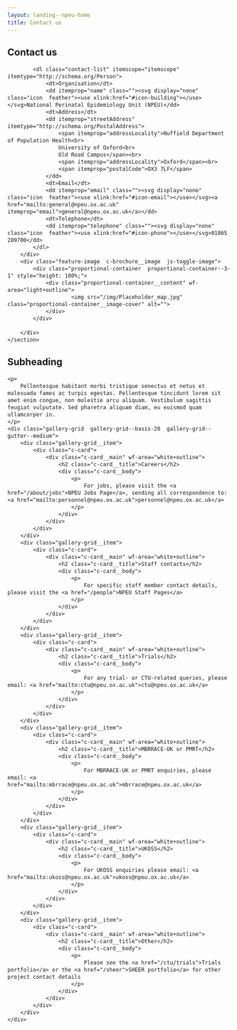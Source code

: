 ```yaml
---
layout: landing--npeu-home
title: Contact us
---
```


<div wf-area="white+outline">
    <section class="c-brochure" id="npeu-team">
        <div class="text-content  c-brochure__body">
            <h1>
                Contact us
            </h1>

            <dl class="contact-list" itemscope="itemscope" itemtype="http://schema.org/Person">
                <dt>Organisation</dt>
                <dd itemprop="name" class=""><svg display="none" class="icon  feather"><use xlink:href="#icon-building"></use></svg>National Perinatal Epidemiology Unit (NPEU)</dd>
                <dt>Address</dt>
                <dd itemprop="streetAddress" itemtype="http://schema.org/PostalAddress">
                    <span itemprop="addressLocality">Nuffield Department of Population Health<br>
                    University of Oxford<br>
                    Old Road Campus</span><br>
                    <span itemprop="addressLocality">Oxford</span><br>
                    <span itemprop="postalCode">OX3 7LF</span>
                </dd>
                <dt>Email</dt>
                <dd itemprop="email" class=""><svg display="none" class="icon  feather"><use xlink:href="#icon-email"></use></svg><a href="mailto:general@npeu.ox.ac.uk" itemprop="email">general@npeu.ox.ac.uk</a></dd>
                <dt>Telephone</dt>
                <dd itemprop="telephone" class=""><svg display="none" class="icon  feather"><use xlink:href="#icon-phone"></use></svg>01865 289700</dd>
            </dl>
        </div>
        <div class="feature-image  c-brochure__image  js-toggle-image">
            <div class="proportional-container  proportional-container--3-1" style="height: 100%;">
                <div class="proportional-container__content" wf-area="light+outline">
                        <img src="/img/Placeholder_map.jpg" class="proportional-container__image-cover" alt="">
                </div>
            </div>

        </div>
    </section>
</div>

<div wf-area="light+outline+medium-padding">
    <h2>Subheading</h2>
    
    <p>
        Pellentesque habitant morbi tristique senectus et netus et malesuada fames ac turpis egestas. Pellentesque tincidunt lorem sit amet enim congue, non molestie arcu aliquam. Vestibulum sagittis feugiat vulputate. Sed pharetra aliquam diam, eu euismod quam ullamcorper in.
    </p>
    <div class="gallery-grid  gallery-grid--basis-20  gallery-grid--gutter--medium">
        <div class="gallery-grid__item">
            <div class="c-card">
                <div class="c-card__main" wf-area="white+outline">
                    <h2 class="c-card__title">Careers</h2>
                    <div class="c-card__body">
                        <p>
                            For jobs, please visit the <a href="/about/jobs">NPEU Jobs Page</a>, sending all correspondence to: <a href="mailto:personnel@npeu.ox.ac.uk">personnel@npeu.ox.ac.uk</a>
                        </p>
                    </div>
                </div>
            </div>
        </div>
        <div class="gallery-grid__item">
            <div class="c-card">
                <div class="c-card__main" wf-area="white+outline">
                    <h2 class="c-card__title">Staff contacts</h2>
                    <div class="c-card__body">
                        <p>
                            For specific staff member contact details, please visit the <a href="/people">NPEU Staff Pages</a>
                        </p>
                    </div>
                </div>
            </div>
        </div>
        <div class="gallery-grid__item">
            <div class="c-card">
                <div class="c-card__main" wf-area="white+outline">
                    <h2 class="c-card__title">Trials</h2>
                    <div class="c-card__body">
                        <p>
                            For any trial- or CTU-related queries, please email: <a href="mailto:ctu@npeu.ox.ac.uk">ctu@npeu.ox.ac.uk</a>
                        </p>
                    </div>
                </div>
            </div>
        </div>
        <div class="gallery-grid__item">
            <div class="c-card">
                <div class="c-card__main" wf-area="white+outline">
                    <h2 class="c-card__title">MBRRACE-UK or PMRT</h2>
                    <div class="c-card__body">
                        <p>
                            For MBRRACE-UK or PMRT enquiries, please email: <a href="mailto:mbrrace@npeu.ox.ac.uk">mbrrace@npeu.ox.ac.uk</a>
                        </p>
                    </div>
                </div>
            </div>
        </div>
        <div class="gallery-grid__item">
            <div class="c-card">
                <div class="c-card__main" wf-area="white+outline">
                    <h2 class="c-card__title">UKOSS</h2>
                    <div class="c-card__body">
                        <p>
                            For UKOSS enquiries please email: <a href="mailto:ukoss@npeu.ox.ac.uk">ukoss@npeu.ox.ac.uk</a>
                        </p>
                    </div>
                </div>
            </div>
        </div>
        <div class="gallery-grid__item">
            <div class="c-card">
                <div class="c-card__main" wf-area="white+outline">
                    <h2 class="c-card__title">Other</h2>
                    <div class="c-card__body">
                        <p>
                            Please see the <a href="/ctu/trials">Trials portfolio</a> or the <a href="/sheer">SHEER portfolio</a> for other project contact details
                        </p>
                    </div>
                </div>
            </div>
        </div>
    </div>
</div>